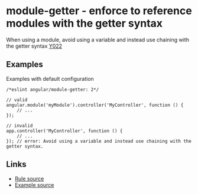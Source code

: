 <!-- WARNING: Generated documentation. Edit docs and examples in the rule and examples file ('rules/module-getter.js', 'examples/module-getter.js'). -->

# module-getter - enforce to reference modules with the getter syntax

When using a module, avoid using a variable and instead use chaining with the getter syntax [Y022](https://github.com/johnpapa/angular-styleguide#style-y022)

## Examples

Examples with default configuration

    /*eslint angular/module-getter: 2*/

    // valid
    angular.module('myModule').controller('MyController', function () {
        // ...
    });

    // invalid
    app.controller('MyController', function () {
        // ...
    }); // error: Avoid using a variable and instead use chaining with the getter syntax.

## Links

* [Rule source](../rules/module-getter.js)
* [Example source](../examples/module-getter.js)
